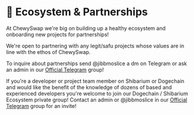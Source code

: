 # 🤝 Ecosystem & Partnerships

At ChewySwap we're big on building up a healthy ecosystem and onboarding new projects for partnerships!&#x20;

We're open to partnering with any legit/safu projects whose values are in line with the ethos of ChewySwap.

To inquire about partnerships send @jibbmoslice a dm on Telegram or ask an admin in our [Official Telegram](https://t.me/chewyswapcommunity) group!

If you're a developer or project team member on Shibarium or Dogechain and would like the benefit of the knowledge of dozens of based and experienced developers you're welcome to join our Dogechain / Shibarium Ecosystem private group! Contact an admin or @jibbmoslice in our [Official Telegram](https://t.me/chewyswapcommunity) group for an invite!
